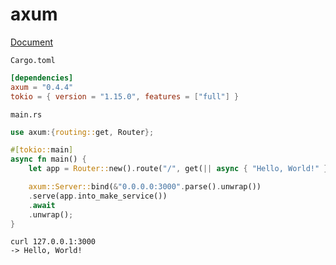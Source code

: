 # axum
[Document](https://docs.rs/axum/latest/axum/#examples)

`Cargo.toml`
```toml
[dependencies]
axum = "0.4.4"
tokio = { version = "1.15.0", features = ["full"] }
```

`main.rs`
```rs
use axum:{routing::get, Router};

#[tokio::main]
async fn main() {
    let app = Router::new().route("/", get(|| async { "Hello, World!" }));

    axum::Server::bind(&"0.0.0.0:3000".parse().unwrap())
    .serve(app.into_make_service())
    .await
    .unwrap();
}
```

```
curl 127.0.0.1:3000
-> Hello, World!
```